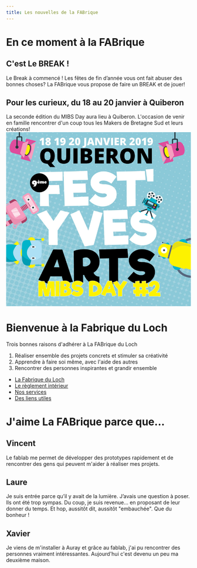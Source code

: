 ```yaml
---
title: Les nouvelles de la FABrique
---
```


# En ce moment à la FABrique

## C'est **Le BREAK !**
Le Break à commencé !
Les fêtes de fin d’année vous ont fait abuser des bonnes choses?
La FABrique vous propose de faire un BREAK et de jouer!

## Pour les curieux, du 18 au 20 janvier à Quiberon
La seconde édition du MIBS Day aura lieu à Quiberon.
L'occasion de venir en famille rencontrer d'un coup tous les Makers de Bretagne Sud et leurs créations!
![MIBS Day 2](assets/images/partenaires/FYA2019-aff-prov3.jpg)

# Bienvenue à la Fabrique du Loch

Trois bonnes raisons d'adhérer à La FABrique du Loch
1. Réaliser ensemble des projets concrets et stimuler sa créativité
2. Apprendre à faire soi même, avec l'aide des autres
3. Rencontrer des personnes inspirantes et grandir ensemble


- [La Fabrique du Loch](https://arnaudswail.github.io/squid/association)
- [Le règlement intérieur](https://arnaudswail.github.io/squid/reglement)
- [Nos services](https://arnaudswail.github.io/squid/services)
- [Des liens utiles](liens)


# J'aime La FABrique parce que...

## Vincent
Le fablab me permet de développer des prototypes rapidement et de rencontrer des gens qui peuvent m'aider à réaliser mes projets.

## Laure
Je suis entrée parce qu’il y avait de la lumière. J’avais une question à poser. Ils ont été trop sympas. Du coup, je suis revenue… en proposant de leur donner du temps. Et hop, aussitôt dit, aussitôt "embauchée". Que du bonheur !

## Xavier
Je viens de m'installer à Auray et grâce au fablab, j'ai pu rencontrer des personnes vraiment intéressantes. Aujourd'hui c'est devenu un peu ma deuxième maison.
